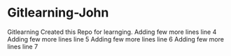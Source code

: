 # Gitlearning-John
Gitlearning
Created this Repo for learnging.
Adding few more lines line 4
Adding few more lines line 5
Adding few more lines line 6
Adding few more lines line 7
